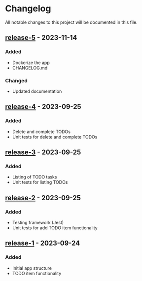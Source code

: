 # Changelog

All notable changes to this project will be documented in this file.

## [release-5] - 2023-11-14
### Added
- Dockerize the app
- CHANGELOG.md

### Changed
- Updated documentation

## [release-4] - 2023-09-25
### Added
- Delete and complete TODOs
- Unit tests for delete and complete TODOs

## [release-3] - 2023-09-25
### Added
- Listing of TODO tasks
- Unit tests for listing TODOs

## [release-2] - 2023-09-25
### Added
- Testing framework (Jest)
- Unit tests for add TODO item functionality

## [release-1] - 2023-09-24
### Added
- Initial app structure
- TODO item functionality

[release-5]: https://github.com/PetroTsapei/todo_app_nodejs_back-end/releases/tag/release-5
[release-4]: https://github.com/PetroTsapei/todo_app_nodejs_back-end/releases/tag/release-4
[release-3]: https://github.com/PetroTsapei/todo_app_nodejs_back-end/releases/tag/release-3
[release-2]: https://github.com/PetroTsapei/todo_app_nodejs_back-end/releases/tag/release-2
[release-1]: https://github.com/PetroTsapei/todo_app_nodejs_back-end/releases/tag/release-1
